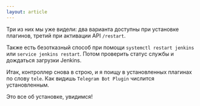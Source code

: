 ```yaml
---
layout: article
---
```

Три из них мы уже видели: два варианта доступны при установке плагинов, третий при активации API `/restart`.

Также есть безотказный способ при помощи `systemctl restart jenkins` или `service jenkins restart`. Потом проверить статус службы и дождаться загрузки Jenkins.

Итак, контроллер снова в строю, и я поищу в установленных плагинах по слову `tele`. Как видишь `Telegram Bot Plugin` числится установленным.

Это все об установке, увидимся!
